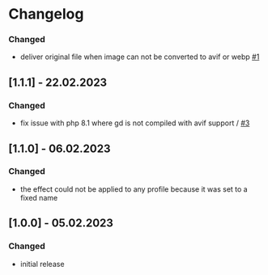 # Changelog




### Changed
- deliver original file when image can not be converted to avif or webp [#1](https://github.com/AndiLeni/media_negotiator/issues/1)



## [1.1.1] - 22.02.2023

### Changed
- fix issue with php 8.1 where gd is not compiled with avif support / [#3](https://github.com/AndiLeni/media_negotiator/issues/3)



## [1.1.0] - 06.02.2023

### Changed
- the effect could not be applied to any profile because it was set to a fixed name



## [1.0.0] - 05.02.2023

### Changed
- initial release
